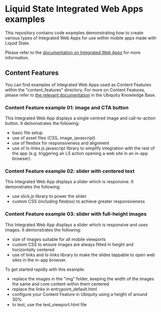 # Liquid State Integrated Web Apps examples

This repository contains code examples demonstrating how to create various types of Integrated Web Apps for use within mobile apps made with Liquid State.

Please refer to the [documentation on Integrated Web Apps](https://liquidstate.atlassian.net/wiki/display/LSKB/Integrated+Web+Apps) for more information.


## Content Features

You can find examples of Integrated Web Apps used as Content Features within the "content_features" directory.
For more on Content Features, please refer to [the relevant documentation](https://liquidstate.atlassian.net/wiki/display/LSKB/Content+Features) in the Ubiquity Knowledge Base.

### Content Feature example 01: image and CTA button

This Integrated Web App displays a single centred image and call-to-action button. It demonstrates the following:

* basic file setup
* use of asset files (CSS, image, javascript)
* use of flexbox for responsiveness and alignment
* use of ls-links.js javascript library to simplify integration with the rest of the app (e.g. triggering an LS action opening a web site in an in-app browser).

### Content Feature example 02: slider with centered text

This Integrated Web App displays a slider which is responsive. It demonstrates the following:

* use slick.js library to power the slider
* custom CSS (including flexbox) to achieve greater responsiveness


### Content Feature example 03: slider with full-height images

This Integrated Web App displays a slider which is responsive and uses images.
It demonstrates the following:

* size of images suitable for all mobile viewports
* custom CSS to ensure images are always fitted in height and horizontally centered
* use of links and ls-links library to make the slides tappable to open web sites in the in-app browser.
 
To get started rapidly with this example:
* replace the images in the "img" folder, keeping the width of the images the same and core content within them centered
* replace the links in entrypoint_default.html
* configure your Content Feature in Ubiquity using a height of around 30%
* to test, use the test_viewport.html file

